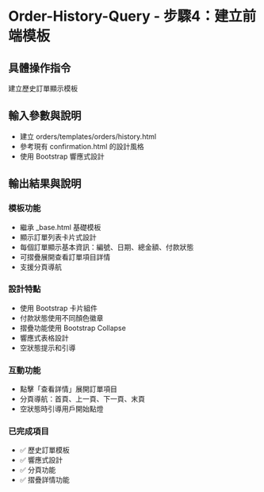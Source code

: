 # Order-History-Query - 步驟4：建立前端模板

## 具體操作指令
建立歷史訂單顯示模板

## 輸入參數與說明
- 建立 orders/templates/orders/history.html
- 參考現有 confirmation.html 的設計風格
- 使用 Bootstrap 響應式設計

## 輸出結果與說明

### 模板功能
- 繼承 _base.html 基礎模板
- 顯示訂單列表卡片式設計
- 每個訂單顯示基本資訊：編號、日期、總金額、付款狀態
- 可摺疊展開查看訂單項目詳情
- 支援分頁導航

### 設計特點
- 使用 Bootstrap 卡片組件
- 付款狀態使用不同顏色徽章
- 摺疊功能使用 Bootstrap Collapse
- 響應式表格設計
- 空狀態提示和引導

### 互動功能
- 點擊「查看詳情」展開訂單項目
- 分頁導航：首頁、上一頁、下一頁、末頁
- 空狀態時引導用戶開始點燈

### 已完成項目
- ✅ 歷史訂單模板
- ✅ 響應式設計
- ✅ 分頁功能
- ✅ 摺疊詳情功能